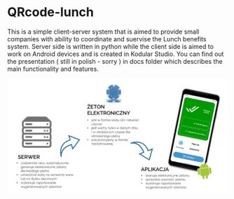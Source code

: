 # QRcode-lunch

This is a simple client-server system that is aimed to provide small companies with ability to coordinate and suervise the Lunch benefits system.
Server side is written in python while the client side is aimed to work on Android devices and is created in Kodular Studio.
You can find out the presentation ( still in polish - sorry ) in docs folder which describes the main functionality and features.

![Aplication diagram](https://github.com/romsok24/QRcode-lunch/blob/master/doc/QRLunch%20-%20plansza.png)
